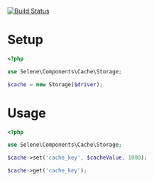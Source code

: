 [![Build Status](https://api.travis-ci.org/seleneapp/cache.png?branch=development)](https://travis-ci.org/seleneapp/cache)

# Setup

```php
<?php

use Selene\Components\Cache\Storage;

$cache = new Storage($driver);
```

# Usage

```php
<?php

use Selene\Components\Cache\Storage;

$cache->set('cache_key', $cacheValue, 1000);

$cache->get('cache_key');
```
